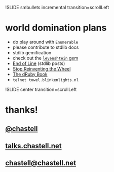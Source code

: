 !SLIDE smbullets incremental transition=scrollLeft

# world domination plans

* do play around with `Enumerable`
* please contribute to stdlib docs
* stdlib gemification
* check out the [`levenshtein` gem](http://rubygems.org/gems/levenshtein)
* [End of Line](http://endofline.wordpress.com/category/stdlib/) (stdlib posts)
* [Stop Reinventing the Wheel](http://www.slideshare.net/napcs/hoedown2010)
* [The dRuby Book](http://pragprog.com/book/sidruby/the-druby-book)
* `telnet towel.blinkenlights.nl`

!SLIDE center transition=scrollLeft

# thanks!
## [@chastell](http://chastell.net)
## [talks.chastell.net](http://talks.chastell.net)
## chastell@chastell.net
